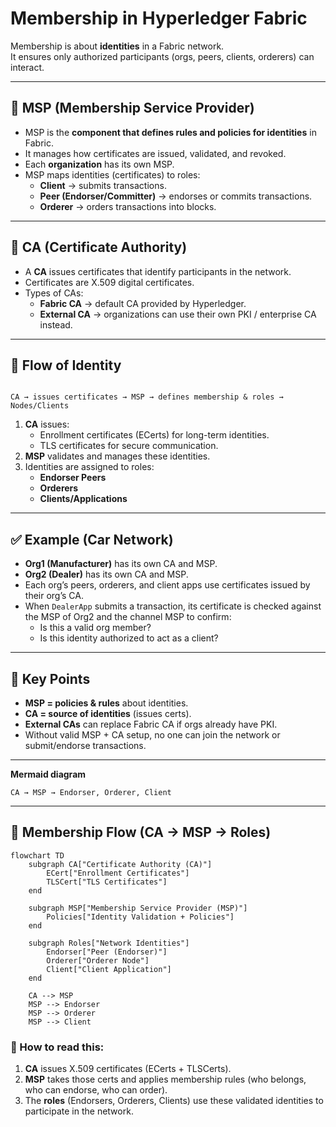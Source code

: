 
# Membership in Hyperledger Fabric

Membership is about **identities** in a Fabric network.  
It ensures only authorized participants (orgs, peers, clients, orderers) can interact.

---

## 🔹 MSP (Membership Service Provider)
- MSP is the **component that defines rules and policies for identities** in Fabric.  
- It manages how certificates are issued, validated, and revoked.  
- Each **organization** has its own MSP.  
- MSP maps identities (certificates) to roles:
  - **Client** → submits transactions.
  - **Peer (Endorser/Committer)** → endorses or commits transactions.
  - **Orderer** → orders transactions into blocks.

---

## 🔹 CA (Certificate Authority)
- A **CA** issues certificates that identify participants in the network.  
- Certificates are X.509 digital certificates.  
- Types of CAs:
  - **Fabric CA** → default CA provided by Hyperledger.
  - **External CA** → organizations can use their own PKI / enterprise CA instead.

---

## 🔹 Flow of Identity
```

CA → issues certificates → MSP → defines membership & roles → Nodes/Clients

```

1. **CA** issues:
   - Enrollment certificates (ECerts) for long-term identities.
   - TLS certificates for secure communication.
2. **MSP** validates and manages these identities.
3. Identities are assigned to roles:
   - **Endorser Peers**
   - **Orderers**
   - **Clients/Applications**

---

## ✅ Example (Car Network)
- **Org1 (Manufacturer)** has its own CA and MSP.  
- **Org2 (Dealer)** has its own CA and MSP.  
- Each org’s peers, orderers, and client apps use certificates issued by their org’s CA.  
- When `DealerApp` submits a transaction, its certificate is checked against the MSP of Org2 and the channel MSP to confirm:
  - Is this a valid org member?  
  - Is this identity authorized to act as a client?  

---

## 📝 Key Points
- **MSP = policies & rules** about identities.  
- **CA = source of identities** (issues certs).  
- **External CAs** can replace Fabric CA if orgs already have PKI.  
- Without valid MSP + CA setup, no one can join the network or submit/endorse transactions.
---

**Mermaid diagram** 

`CA → MSP → Endorser, Orderer, Client`

---


## 🔹 Membership Flow (CA → MSP → Roles)

```mermaid
flowchart TD
    subgraph CA["Certificate Authority (CA)"]
        ECert["Enrollment Certificates"]
        TLSCert["TLS Certificates"]
    end

    subgraph MSP["Membership Service Provider (MSP)"]
        Policies["Identity Validation + Policies"]
    end

    subgraph Roles["Network Identities"]
        Endorser["Peer (Endorser)"]
        Orderer["Orderer Node"]
        Client["Client Application"]
    end

    CA --> MSP
    MSP --> Endorser
    MSP --> Orderer
    MSP --> Client
```

### 📝 How to read this:
1. **CA** issues X.509 certificates (ECerts + TLSCerts).  
2. **MSP** takes those certs and applies membership rules (who belongs, who can endorse, who can order).  
3. The **roles** (Endorsers, Orderers, Clients) use these validated identities to participate in the network.  

